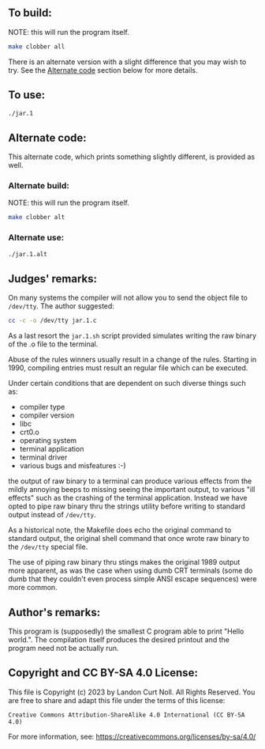 ## To build:

NOTE: this will run the program itself.

```sh
make clobber all
```

There is an alternate version with a slight difference that you may wish to try.
See the [Alternate code](#alternate-code) section below for more details.


## To use:

```sh
./jar.1
```


## Alternate code:

This alternate code, which prints something slightly different, is provided as well.


### Alternate build:

NOTE: this will run the program itself.

```sh
make clobber alt
```


### Alternate use:


```sh
./jar.1.alt
```


## Judges' remarks:

On many systems the compiler will not allow you to send the object file to
`/dev/tty`.  The author suggested:

```sh
cc -c -o /dev/tty jar.1.c
```

As a last resort the `jar.1.sh` script provided simulates
writing the raw binary of the .o file to the terminal.

Abuse of the rules winners usually result in a change of the rules.
Starting in 1990, compiling entries must result an regular file
which can be executed.

Under certain conditions that are dependent on such diverse things such as:

- compiler type
- compiler version
- libc
- crt0.o
- operating system
- terminal application
- terminal driver
- various bugs and misfeatures :-)

the output of raw binary to a terminal can produce various effects
from the mildly annoying beeps to missing seeing the important
output, to various "ill effects" such as the crashing of the terminal
application.  Instead we have opted to pipe raw binary thru the
strings utility before writing to standard output instead of
`/dev/tty`.

As a historical note, the Makefile does echo the original command
to standard output, the original shell command that once wrote raw
binary to the `/dev/tty` special file.

The use of piping raw binary thru stings makes the original 1989 output
more apparent, as was the case when using dumb CRT terminals (some
do dumb that they couldn't even process simple ANSI escape sequences)
were more common.


## Author's remarks:

This program is (supposedly) the smallest C program able to print "Hello
world.". The compilation itself produces the desired printout and the program
need not be actually run.


## Copyright and CC BY-SA 4.0 License:

This file is Copyright (c) 2023 by Landon Curt Noll.  All Rights Reserved.
You are free to share and adapt this file under the terms of this license:

    Creative Commons Attribution-ShareAlike 4.0 International (CC BY-SA 4.0)

For more information, see: https://creativecommons.org/licenses/by-sa/4.0/
